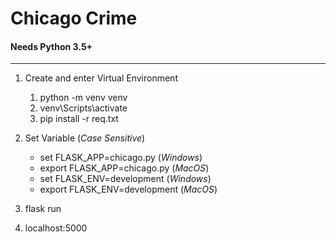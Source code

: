 # Chicago Crime
#### Needs Python 3.5+
- - - -
1. Create and enter Virtual Environment
    1. python -m venv venv
    2. venv\Scripts\activate
    3. pip install -r req.txt
2. Set Variable (*Case Sensitive*)
    - set FLASK_APP=chicago.py (_Windows_)
    - export FLASK_APP=chicago.py (_MacOS_)
    - set FLASK_ENV=development (_Windows_)
    - export FLASK_ENV=development (_MacOS_)

3. flask run
4. localhost:5000
